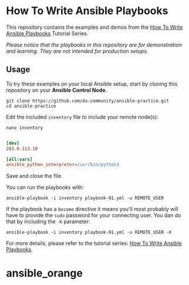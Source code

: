# How To Write Ansible Playbooks

This repository contains the examples and demos from the [How To Write Ansible Playbooks](https://www.digitalocean.com/community/tutorial_series/how-to-write-ansible-playbooks) Tutorial Series.

_Please notice that the playbooks in this repository are for demonstration and learning. They are not intended for production setups._

## Usage

To try these examples on your local Ansible setup, start by cloning this repository on your **Ansible Control Node**.

```command
git clone https://github.com/do-community/ansible-practice.git
cd ansible-practice
```

Edit the included `inventory` file to include your remote node(s):

```command
nano inventory
```

```ini

[dev]
203.0.113.10

[all:vars]
ansible_python_interpreter=/usr/bin/python3
```

Save and close the file. 

You can run the playbooks with:

```command
ansible-playbook -i inventory playbook-01.yml -u REMOTE_USER
```

If the playbook has a `become` directive it means you'll most probably will have to provide the `sudo` password for your connecting user. You dan do that by including the `-K` parameter:

```command
ansible-playbook -i inventory playbook-01.yml -u REMOTE_USER -K
```

For more details, please refer to the tutorial series: [How To Write Ansible Playbooks](https://www.digitalocean.com/community/tutorial_series/how-to-write-ansible-playbooks).
# ansible_orange
